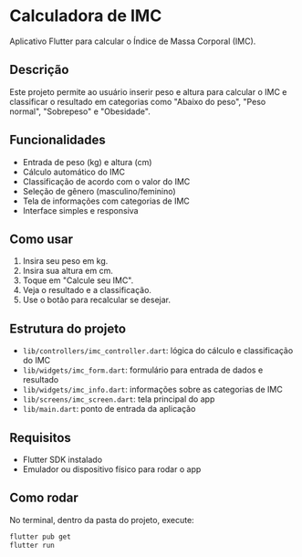 # Calculadora de IMC

Aplicativo Flutter para calcular o Índice de Massa Corporal (IMC).

## Descrição

Este projeto permite ao usuário inserir peso e altura para calcular o IMC e classificar o resultado em categorias como "Abaixo do peso", "Peso normal", "Sobrepeso" e "Obesidade".

## Funcionalidades

- Entrada de peso (kg) e altura (cm)
- Cálculo automático do IMC
- Classificação de acordo com o valor do IMC
- Seleção de gênero (masculino/feminino)
- Tela de informações com categorias de IMC
- Interface simples e responsiva

## Como usar

1. Insira seu peso em kg.
2. Insira sua altura em cm.
3. Toque em "Calcule seu IMC".
4. Veja o resultado e a classificação.
5. Use o botão para recalcular se desejar.

## Estrutura do projeto

- `lib/controllers/imc_controller.dart`: lógica do cálculo e classificação do IMC
- `lib/widgets/imc_form.dart`: formulário para entrada de dados e resultado
- `lib/widgets/imc_info.dart`: informações sobre as categorias de IMC
- `lib/screens/imc_screen.dart`: tela principal do app
- `lib/main.dart`: ponto de entrada da aplicação

## Requisitos

- Flutter SDK instalado
- Emulador ou dispositivo físico para rodar o app

## Como rodar

No terminal, dentro da pasta do projeto, execute:

```bash
flutter pub get
flutter run
